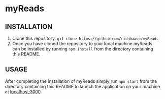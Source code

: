 # myReads

## INSTALLATION

1. Clone this repository. `git clone https://github.com/richhaase/myReads`
2. Once you have cloned the repository to your local machine myReads can be installed by running `npm install` from the directory
containing this README.

## USAGE

After completing the installation of myReads simply run `npm start` from the directory containing this README to launch the application on your machine at [localhost:3000](http://localhost:3000).
